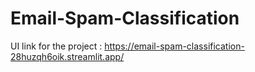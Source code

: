 # Email-Spam-Classification

UI link for the project : https://email-spam-classification-28huzqh6oik.streamlit.app/
